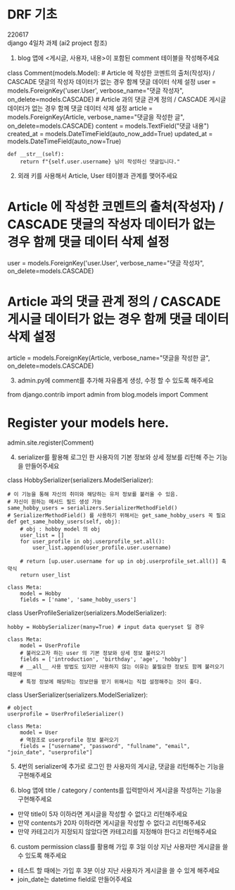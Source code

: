 # DRF 기초

220617  
django 4일차 과제 (ai2 project 참조)  
1. blog 앱에 <게시글, 사용자, 내용>이 포함된 comment 테이블을 작성해주세요

class Comment(models.Model):
    # Article 에 작성한 코멘트의 출처(작성자) / CASCADE 댓글의 작성자 데이터가 없는 경우 함께 댓글 데이터 삭제 설정
    user = models.ForeignKey('user.User', verbose_name="댓글 작성자", on_delete=models.CASCADE)
    # Article 과의 댓글 관계 정의 / CASCADE 게시글 데이터가 없는 경우 함께 댓글 데이터 삭제 설정
    article = models.ForeignKey(Article, verbose_name="댓글을 작성한 글", on_delete=models.CASCADE)
    content = models.TextField("댓글 내용")
    created_at = models.DateTimeField(auto_now_add=True)
    updated_at = models.DateTimeField(auto_now=True)

    def __str__(self):
        return f"{self.user.username} 님이 작성하신 댓글입니다."


2. 외래 키를 사용해서 Article, User 테이블과 관계를 맺어주세요

# Article 에 작성한 코멘트의 출처(작성자) / CASCADE 댓글의 작성자 데이터가 없는 경우 함께 댓글 데이터 삭제 설정
user = models.ForeignKey('user.User', verbose_name="댓글 작성자", on_delete=models.CASCADE)
# Article 과의 댓글 관계 정의 / CASCADE 게시글 데이터가 없는 경우 함께 댓글 데이터 삭제 설정
article = models.ForeignKey(Article, verbose_name="댓글을 작성한 글", on_delete=models.CASCADE)

3. admin.py에 comment를 추가해 자유롭게 생성, 수정 할 수 있도록 해주세요

from django.contrib import admin
from blog.models import Comment

# Register your models here.
admin.site.register(Comment)

4. serializer를 활용해 로그인 한 사용자의 기본 정보와 상세 정보를 리턴해 주는 기능을 만들어주세요

class HobbySerializer(serializers.ModelSerializer):

    # 이 기능을 통해 자신의 취미와 해당하는 유저 정보를 불러올 수 있음.
    # 자신이 원하는 메서드 필드 생성 가능
    same_hobby_users = serializers.SerializerMethodField()
    # SerializerMethodField() 를 사용하기 위해서는 get_same_hobby_users 꼭 필요
    def get_same_hobby_users(self, obj):
        # obj : hobby model 의 obj
        user_list = []
        for user_profile in obj.userprofile_set.all():
            user_list.append(user_profile.user.username)
        
        # return [up.user.username for up in obj.userprofile_set.all()] 축약식
        return user_list

    class Meta:
        model = Hobby
        fields = ['name', 'same_hobby_users']

class UserProfileSerializer(serializers.ModelSerializer):

    hobby = HobbySerializer(many=True) # input data queryset 일 경우

    class Meta:
        model = UserProfile
        # 불러오고자 하는 user 의 기본 정보와 상세 정보 불러오기
        fields = ['introduction', 'birthday', 'age', 'hobby']
        # __all__ 사용 방법도 있지만 사용하지 않는 이유는 불필요한 정보도 함께 불러오기 때문에
        # 특정 정보에 해당하는 정보만을 받기 위해서는 직접 설정해주는 것이 좋다.


class UserSerializer(serializers.ModelSerializer):

    # object 
    userprofile = UserProfileSerializer()
    
    class Meta:
        model = User
        # 역참조로 userprofile 정보 불러오기
        fields = ["username", "password", "fullname", "email", "join_date", "userprofile"]


5. 4번의 serializer에 추가로 로그인 한 사용자의 게시글, 댓글을 리턴해주는 기능을 구현해주세요



6. blog 앱에 title / category / contents를 입력받아서 게시글을 작성하는 기능을 구현해주세요
 - 만약 title이 5자 이하라면 게시글을 작성할 수 없다고 리턴해주세요
 - 만약 contents가 20자 이하라면 게시글을 작성할 수 없다고 리턴해주세요
 - 만약 카테고리가 지정되지 않았다면 카테고리를 지정해야 한다고 리턴해주세요

6. custom permission class를 활용해 가입 후 3일 이상 지난 사용자만 게시글을 쓸 수 있도록 해주세요
 - 테스트 할 때에는 가입 후 3분 이상 지난 사용자가 게시글을 쓸 수 있게 해주세요
 - join_date는 datetime field로 만들어주세요